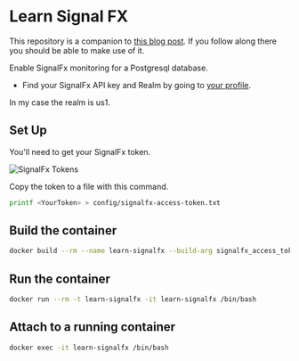 # Learn Signal FX

This repository is a companion to [this blog post](https://jeffbailey.us/blog/2020/05/24/learn-signalfx/). If you follow along there you should be able to make use of it.

Enable SignalFx monitoring for a Postgresql database.

- Find your SignalFx API key and Realm by going to [your profile](https://app.us1.signalfx.com/#/myprofile).

In my case the realm is us1.

## Set Up

You'll need to get your SignalFx token.

![SignalFx Tokens](https://jeffbailey.us/wp-content/uploads/2020/05/image-5.png)

Copy the token to a file with this command.

```bash
printf <YourToken> > config/signalfx-access-token.txt
```

## Build the container

```bash
docker build --rm --name learn-signalfx --build-arg signalfx_access_token=$(cat config/signalfx-access-token.txt) --build-arg signalfx_realm=<YourRealm> .
```

## Run the container

```bash
docker run --rm -t learn-signalfx -it learn-signalfx /bin/bash
```

## Attach to a running container

```bash
docker exec -it learn-signalfx /bin/bash
```
